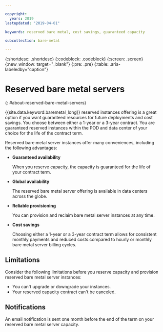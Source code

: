 ```yaml
---

copyright:
  years: 2019
lastupdated: "2019-04-01"

keywords: reserved bare metal, cost savings, guaranteed capacity

subcollection: bare-metal

---
```


{:shortdesc: .shortdesc}
{:codeblock: .codeblock}
{:screen: .screen}
{:new_window: target="_blank"}
{:pre: .pre}
{:table: .aria-labeledby="caption"}

# Reserved bare metal servers
{: #about-reserved-bare-metal-servers}

{{site.data.keyword.baremetal_long}} reserved instances offering is a great option if you want guaranteed resources for future deployments and cost savings. You choose between either a 1-year or a 3-year contract. You are guaranteed reserved instances within the POD and data center of your choice for the life of the contract term.

Reserved bare metal server instances offer many conveniences, including the following advantages:

* **Guaranteed availability**

    When you reserve capacity, the capacity is guaranteed for the life of your contract term.

* **Global availability**

    The reserved bare metal server offering is available in data centers across the globe.

* **Reliable provisioning**

   You can provision and reclaim bare metal server instances at any time.

* **Cost savings**

    Choosing either a 1-year or a 3-year contract term allows for consistent monthly payments and reduced costs compared to hourly or monthly bare metal server billing cycles.

## Limitations

Consider the following limitations before you reserve capacity and provision reserved bare metal server instances:

* You can't upgrade or downgrade your instances.
* Your reserved capacity contract can't be canceled.

## Notifications

An email notification is sent one month before the end of the term on your reserved bare metal server capacity.
